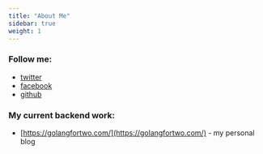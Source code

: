 ```yaml
---
title: "About Me"
sidebar: true
weight: 1
---
```


### Follow me:
* [twitter](https://twitter.com/a_soldatenko/)
* [facebook](https://facebook.com/andrii.soldatenko/)
* [github](https://github.com/andriisoldatenko/)

### My current backend work:
* [https://golangfortwo.com/](https://golangfortwo.com/) - my personal blog

